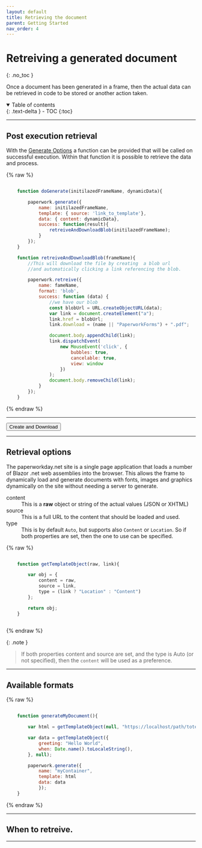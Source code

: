 ```yaml
---
layout: default
title: Retrieving the document
parent: Getting Started
nav_order: 4
---
```


# Retreiving a generated document
{: .no_toc }

Once a document has been generated in a frame, then the actual data can be retrieved in code to be stored or another action taken.

<details open markdown="block">
  <summary>
    Table of contents
  </summary>
  {: .text-delta }
- TOC
{:toc}
</details>

---

## Post execution retrieval

With the <a href='gen_config.html' >Generate Options</a> a function can be provided that will be called on successful execution. Within that function it is possible to retrieve the data and process.

{% raw %}
```javascript

    function doGenerate(initilazedFrameName, dynamicData){

        paperwork.generate({
            name: initilazedFrameName,
            template: { source: 'link_to_template'},
            data: { content: dynamicData},
            success: function(result){
                retreiveAndDownloadBlob(initilazedFrameName);
            }
        });
    }

    function retreiveAndDownloadBlob(frameName){
        //This will download the file by creating  a blob url
        //and automatically clicking a link referencing the blob.

        paperwork.retreive({
            name: fameName, 
            format: 'blob',
            success: function (data) {
                //we have our blob
                const blobUrl = URL.createObjectURL(data);
                var link = document.createElement("a");
                link.href = blobUrl;
                link.download = (name || "PaperworkForms") + ".pdf";

                document.body.appendChild(link);
                link.dispatchEvent(
                    new MouseEvent('click', {
                        bubbles: true,
                        cancelable: true,
                        view: window
                    })
                );
                document.body.removeChild(link);
            }
        });
    }

```
{% endraw %}

---

<button class="btn generateDoc">Create and Download</button>

<script>

var count = 0;

const generateDoc = document.querySelector('.generateDoc');


jtd.addEvent(generateDoc, 'click', function(){
  count++;
  var source = "https://raw.githubusercontent.com/richard-scryber/PaperworkDayDocs/main/docs/_samples/nodata/buttonDownload.html"
  var data = { count: count, name: "Just for download" };

  paperwork.generate({
    name: 'ButtonDownload',
    template: {source: source},
    data: {content: data},
    success: function(result) {
        retreiveAndDownloadBlob('ButtonDownload');
    }
  });

});

function retreiveAndDownloadBlob(frameName){
        //This will download the file by creating  a blob url
        //and automatically clicking a link referencing the blob.

        paperwork.retreive({
            name: frameName, 
            format: 'blob',
            success: function (data) {
                //we have our blob
                const blobUrl = URL.createObjectURL(data);
                var link = document.createElement("a");
                link.href = blobUrl;
                link.download = (frameName || "PaperworkForms") + ".pdf";

                document.body.appendChild(link);
                link.dispatchEvent(
                    new MouseEvent('click', {
                        bubbles: true,
                        cancelable: true,
                        view: window
                    })
                );
                document.body.removeChild(link);
            }
        });
    }

</script>

<!-- the frame will be initialzed by the code in the root default _layout -->
<div id='buttonDownload' class='document-container' name='ButtonDownload' data-pw-ui="Default, Code, Edit" ></div>

---

## Retrieval options

The paperworkday.net site is a single page application that loads a number of Blazor .net web assemblies into the browser. This allows the frame to dynamically load and generate documents with fonts, images and graphics
dynamically on the site without needing a server to generate.

<dl>
    <dt>content</dt>
    <dd>This is a <strong>raw</strong> object or string of the actual values (JSON or XHTML)</dd>
    <dt>source</dt>
    <dd>This is a full URL to the content that should be loaded and used.</dd>
    <dt>type</dt>
    <dd>This is by default <code>Auto</code>, but supports also <code>Content</code> or <code>Location</code>. So if both properties are set, then the one to use can be specified.</dd>
</dl>

{% raw %}
```javascript

    function getTemplateObject(raw, link){

        var obj = {
            content = raw,
            source = link,
            type = (link ? "Location" : "Content")
        };

        return obj;
    }
    
```
{% endraw %}

{: .note }
> If both properties content and source are set, and the type is Auto (or not specified), 
> then the `content` will be used as a preference.

---

## Available formats


{% raw %}
```javascript

    function generateMyDocument(){

        var html = getTemplateObject(null, "https://localhost/path/totemplate.html");

        var data = getTemplateObject({
            greeting: "Hello World", 
            when: Date.name().toLocaleString(),
        }, null);

        paperwork.generate({
            name: "myContainer", 
            template: html
            data: data
            });
    }
```
{% endraw %}

---

## When to retreive.

---